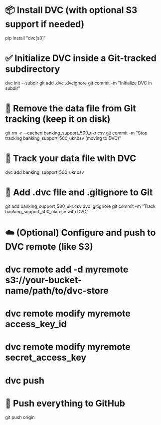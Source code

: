 # 📦 Install DVC (with optional S3 support if needed)
pip install "dvc[s3]"

# ✅ Initialize DVC inside a Git-tracked subdirectory
dvc init --subdir
git add .dvc .dvcignore
git commit -m "Initialize DVC in subdir"

# 🛑 Remove the data file from Git tracking (keep it on disk)
git rm -r --cached banking_support_500_ukr.csv
git commit -m "Stop tracking banking_support_500_ukr.csv (moving to DVC)"

# 📁 Track your data file with DVC
dvc add banking_support_500_ukr.csv

# 📝 Add .dvc file and .gitignore to Git
git add banking_support_500_ukr.csv.dvc .gitignore
git commit -m "Track banking_support_500_ukr.csv with DVC"

# ☁️ (Optional) Configure and push to DVC remote (like S3)
# dvc remote add -d myremote s3://your-bucket-name/path/to/dvc-store
# dvc remote modify myremote access_key_id <your-access-key>
# dvc remote modify myremote secret_access_key <your-secret-key>
# dvc push

# 🔀 Push everything to GitHub
git push origin <your-branch-name>
